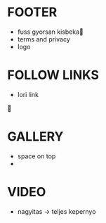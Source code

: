 <!-- TODO: put a suspens loading icon -->

# FOOTER

- fuss gyorsan kisbeka🤪
- terms and privacy
- logo

# FOLLOW LINKS

- lori link

🤣

# GALLERY

- space on top
-

# VIDEO

- nagyitas -> teljes kepernyo

<!-- # HEADER
- anim out -->
